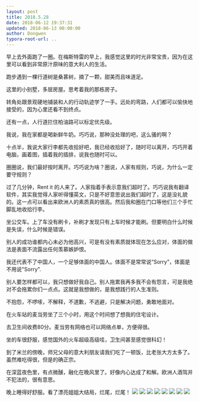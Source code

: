 ```yaml
---
layout: post
title: 2018.5.28
date: 2018-06-12 19:37:31
updated: 2018-06-13 00:00:00
author: Dongwen
typora-root-url: ..
---
```




早上去外面跑了一圈。在梅斯特雷的早上，我感觉这里的时光非常宝贵，因为在这里可以看到非常原汁原味的意大利人的生活。

跑步遇到一棵行道树是桑葚树，摘了一颗，甜美而且味道足。

这里的小别墅，多层房屋。思考着我的那栋房子。

转角处跟景观硬地铺装和人的行动轨迹学了一手。远处的弯路，人们都可以愉快地接受的，因为心里还看不到终点。

还有一点，人行道拦住柏油路可以标定优先级。

我说，我在家都是喝新鲜牛奶。巧巧说，那种没处理的吧，这么骚的啊？

十点半，我说大家行李都先收拾好吧，我已经收拾好了，随时可以离开，巧巧开着电脑，画着图，插着我的插排，说我也随时可以。

圈圈说，我们最好按时离开。巧巧说为啥？圈说，人家有规则，巧说，为什么一定要守规则？

过了几分钟，Rent it 的人来了。人家指着手表示意我们超时了。巧巧说我有翻译软件，其实我觉得人家听得懂英文，只是不好意思说出我们超时了，这是没礼貌的。这一点可以看出来欧洲人的素质真的很高。然后我和圈在门口等他们三个手忙脚乱地收拾行李。

坐公交车。上了车没有刷卡，补刷才发现只有上车时候才能刷。但要明白什么时候是失误，什么时候是错误。

别人的成功谁都内心未必为他高兴，可是有没有素质就体现在怎么应对，体面的做法是表面不流露出任何羡慕嫉妒恨。

我还代表不了中国人，一个足够体面的中国人。体面不是常常说“Sorry”，体面是不用说"Sorry".

别人要怎样都可以，我只想做好我自己。别人拖累我再多我不会有怨言，可是我绝对不会拖累你们一点点。这就是我想做的，是我想践行的人生准则。

不抱怨，不啰嗦，不解释，不道歉，不逃避，只是解决问题，勇敢地面对。

在火车站的麦当劳坐了三个小时，用这个时间想了想我的住宅设计。

去卫生间收费80分。麦当劳有网络也可以网络点单，方便得很。

坐的车很舒服，感觉国外的火车超级高级哇，卫生间甚至感觉很科幻！

到了米兰的傍晚，师兄父母的意大利朋友请我们吃了一顿饭，比老张大方太多了。虽然难吃得很，但是的确正宗。

在深蓝夜色里，有点微醺，融化在晚风里了。好像内心达成了和解。欧洲人酒驾并不犯法的，很有意思。

晚上睡得好舒服。看了漂亮姐姐大结局，烂尾，烂尾！        ![](/img/in-post/p51395416.jpg)
![](/img/in-post/p51395413.jpg)
![](/img/in-post/p51395402.jpg)
![](/img/in-post/p51395398.jpg)
![](/img/in-post/p51395412.jpg)
![](/img/in-post/p51395406.jpg)
![](/img/in-post/p51395400.jpg)
![](/img/in-post/p51395396.jpg)
